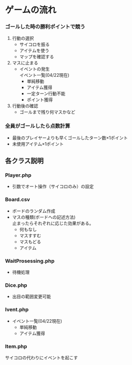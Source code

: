 # ゲームの流れ
### ゴールした時の勝利ポイントで競う
1. 行動の選択
   - サイコロを振る
   - アイテムを使う
   - マップを確認する
2. マスに止まる
   - イベントの発生  
    イベント一覧(04/22現在)
     - 単純移動
     - アイテム獲得
     - 一定ターン行動不能
     - ポイント獲得
3. 行動後の確認
   - ゴールまで残り何マスかなど

### 全員がゴールしたら点数計算
- 最後のプレイヤーよりも早くゴールしたターン数×1ポイント
- 未使用アイテム×1ポイント


## 各クラス説明

### Player.php
- 引数でオート操作（サイコロのみ）の設定


### Board.csv
- ボードのランダム作成
- マスの種類(ボードへの記述方法)  
  止まったらそれぞれに応じた効果がある。
  - 何もなし
  - マスすすむ
  - マスもどる
  - アイテム

### WaitProsessing.php
- 待機処理

### Dice.php
- 出目の範囲変更可能

### Ivent.php 
- イベント一覧(04/22現在)
  - 単純移動
  - アイテム獲得

### Item.php
サイコロの代わりにイベントを起こす